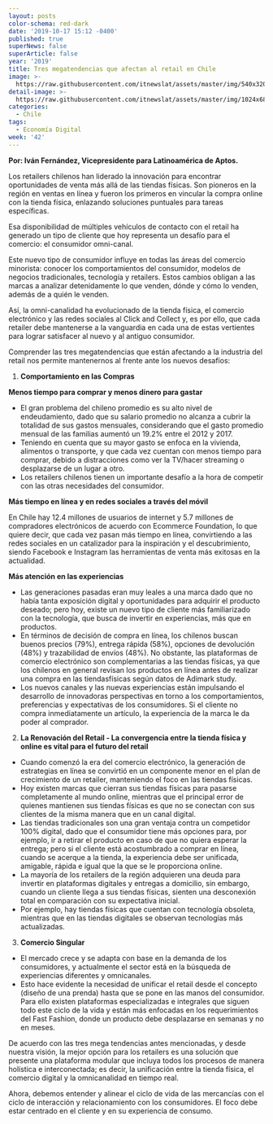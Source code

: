 ```yaml
---
layout: posts
color-schema: red-dark
date: '2019-10-17 15:12 -0400'
published: true
superNews: false
superArticle: false
year: '2019'
title: Tres megatendencias que afectan al retail en Chile
image: >-
  https://raw.githubusercontent.com/itnewslat/assets/master/img/540x320/Retail-p.jpg
detail-image: >-
  https://raw.githubusercontent.com/itnewslat/assets/master/img/1024x680/Retail-g.jpg
categories:
  - Chile
tags:
  - Economía Digital
week: '42'
---
```

**Por: Iván Fernández, Vicepresidente para Latinoamérica de Aptos.**

Los retailers chilenos han liderado la innovación para encontrar oportunidades de venta más allá de las tiendas físicas. Son pioneros en la región en ventas en línea y fueron los primeros en vincular la compra online con la tienda física, enlazando soluciones puntuales para tareas específicas. 

Esa disponibilidad de múltiples vehículos de contacto con el retail ha generado un tipo de cliente que hoy representa un desafío para el comercio: el consumidor omni-canal. 

Este nuevo tipo de consumidor influye en todas las áreas del comercio minorista: conocer los comportamientos del consumidor, modelos de negocios tradicionales, tecnología y retailers. Estos cambios obligan a las marcas a analizar detenidamente lo que venden, dónde y cómo lo venden, además de a quién le venden. 

Así, la omni-canalidad ha evolucionado de la tienda física, el comercio electrónico y las redes sociales al Click and Collect y, es por ello, que cada retailer debe mantenerse a la vanguardia en cada una de estas vertientes para lograr satisfacer al nuevo y al antiguo consumidor. 

Comprender las tres megatendencias que están afectando a la industria del retail nos permite mantenernos al frente ante los nuevos desafíos: 

1. **Comportamiento en las Compras**

  **Menos tiempo para comprar y menos dinero para gastar**

  - El gran problema del chileno promedio es su alto nivel de endeudamiento, dado que su salario promedio no alcanza a cubrir la totalidad de sus gastos mensuales, considerando que el gasto promedio mensual de las familias aumentó un 19.2% entre el 2012 y 2017. 
  - Teniendo en cuenta que su mayor gasto se enfoca en la vivienda, alimentos o transporte, y que cada vez cuentan con menos tiempo para comprar, debido a distracciones como ver la TV/hacer streaming o desplazarse de un lugar a otro. 
  - Los retailers chilenos tienen un importante desafío a la hora de competir con las otras necesidades del consumidor.

  **Más tiempo en línea y en redes sociales a través del móvil**

En Chile hay 12.4 millones de usuarios de internet y 5.7 millones de compradores electrónicos de acuerdo con Ecommerce Foundation, lo que quiere decir, que cada vez pasan más tiempo en línea, convirtiendo a las redes sociales en un catalizador para la inspiración y el descubrimiento, siendo Facebook e Instagram las herramientas de venta más exitosas en la actualidad. 

  **Más atención en las experiencias**

  - Las generaciones pasadas eran muy leales a una marca dado que no había tanta exposición digital y oportunidades para adquirir el producto deseado; pero hoy, existe un nuevo tipo de cliente más familiarizado con la tecnología, que busca de invertir en experiencias, más que en productos. 
  - En términos de decisión de compra en línea, los chilenos buscan buenos precios (79%), entrega rápida (58%), opciones de devolución (48%) y trazabilidad de envíos (48%). No obstante, las plataformas de comercio electrónico son complementarias a las tiendas físicas, ya que los chilenos en general revisan los productos en línea antes de realizar una compra en las tiendasfísicas según datos de Adimark study.
  - Los nuevos canales y las nuevas experiencias están impulsando el desarrollo de innovadoras perspectivas en torno a los comportamientos, preferencias y expectativas de los consumidores. Si el cliente no compra inmediatamente un artículo, la experiencia de la marca le da poder al comprador.
 
2. **La Renovación del Retail - La convergencia entre la tienda física y online es vital para el futuro del retail**

  - Cuando comenzó la era del comercio electrónico, la generación de estrategias en línea se convirtió en un componente menor en el plan de crecimiento de un retailer, manteniendo el foco en las tiendas físicas. 
  - Hoy existen marcas que cierran sus tiendas físicas para pasarse completamente al mundo online, mientras que el principal error de quienes mantienen sus tiendas físicas es que no se conectan con sus clientes de la misma manera que en un canal digital. 
  - Las tiendas tradicionales son una gran ventaja contra un competidor 100% digital, dado que el consumidor tiene más opciones para, por ejemplo, ir a retirar el producto en caso de que no quiera esperar la entrega; pero si el cliente está acostumbrado a comprar en línea, cuando se acerque a la tienda, la experiencia debe ser unificada, amigable, rápida e igual que la que se le proporciona online. 
  - La mayoría de los retailers de la región adquieren una deuda para invertir en plataformas digitales y entregas a domicilio, sin embargo, cuando un cliente llega a sus tiendas físicas, sienten una desconexión total en comparación con su expectativa inicial.
  - Por ejemplo, hay tiendas físicas que cuentan con tecnología obsoleta, mientras que en las tiendas digitales se observan tecnologías más actualizadas.

3. **Comercio Singular**

  - El mercado crece y se adapta con base en la demanda de los consumidores, y actualmente el sector está en la búsqueda de experiencias diferentes y omnicanales. 
  - Esto hace evidente la necesidad de unificar el retail desde el concepto (diseño de una prenda) hasta que se pone en las manos del consumidor. Para ello existen plataformas especializadas e integrales que siguen todo este ciclo de la vida y están más enfocadas en los requerimientos del Fast Fashion, donde un producto debe desplazarse en semanas y no en meses.

De acuerdo con las tres mega tendencias antes mencionadas, y desde nuestra visión, la mejor opción para los retailers es una solución que presente una plataforma modular que incluya todos los procesos de manera holística e interconectada; es decir, la unificación entre la tienda física, el comercio digital y la omnicanalidad en tiempo real. 

Ahora, debemos entender y alinear el ciclo de vida de las mercancías con el ciclo de interacción y relacionamiento con los consumidores.  El foco debe estar centrado en el cliente y en su experiencia de consumo.